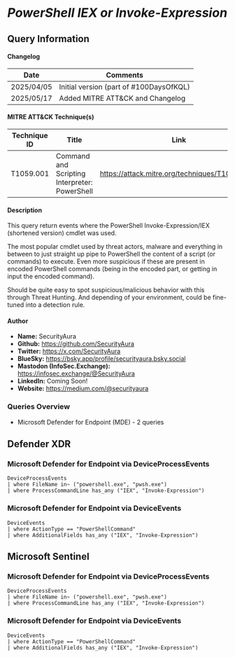 # *PowerShell IEX or Invoke-Expression*

## Query Information

#### Changelog

| Date | Comments |
|---|---|
| 2025/04/05 | Initial version (part of #100DaysOfKQL) |
| 2025/05/17 | Added MITRE ATT&CK and Changelog |

#### MITRE ATT&CK Technique(s)

| Technique ID | Title    | Link    |
| ---  | --- | --- |
| T1059.001 | Command and Scripting Interpreter: PowerShell | https://attack.mitre.org/techniques/T1059/001/ |

#### Description

This query return events where the PowerShell Invoke-Expression/IEX (shortened version) cmdlet was used.

The most popular cmdlet used by threat actors, malware and everything in between to just straight up pipe to PowerShell the content of a script (or commands) to execute. Even more suspicious if these are present in encoded PowerShell commands (being in the encoded part, or getting in input the encoded command).

Should be quite easy to spot suspicious/malicious behavior with this through Threat Hunting. And depending of your environment, could be fine-tuned into a detection rule.

#### Author <Optional>
- **Name:** SecurityAura
- **Github:** https://github.com/SecurityAura
- **Twitter:** https://x.com/SecurityAura
- **BlueSky:** https://bsky.app/profile/securityaura.bsky.social
- **Mastodon (InfoSec.Exchange):** https://infosec.exchange/@SecurityAura
- **LinkedIn:** Coming Soon!
- **Website:** https://medium.com/@securityaura

### Queries Overview ###

- Microsoft Defender for Endpoint (MDE) - 2 queries

## Defender XDR ##
### Microsoft Defender for Endpoint via DeviceProcessEvents ###
```KQL
DeviceProcessEvents
| where FileName in~ ("powershell.exe", "pwsh.exe")
| where ProcessCommandLine has_any ("IEX", "Invoke-Expression")
```
### Microsoft Defender for Endpoint via DeviceEvents ###
```KQL
DeviceEvents
| where ActionType == "PowerShellCommand"
| where AdditionalFields has_any ("IEX", "Invoke-Expression")
```
## Microsoft Sentinel ##
### Microsoft Defender for Endpoint via DeviceProcessEvents ###
```KQL
DeviceProcessEvents
| where FileName in~ ("powershell.exe", "pwsh.exe")
| where ProcessCommandLine has_any ("IEX", "Invoke-Expression")
```
### Microsoft Defender for Endpoint via DeviceEvents ###
```KQL
DeviceEvents
| where ActionType == "PowerShellCommand"
| where AdditionalFields has_any ("IEX", "Invoke-Expression")
```
